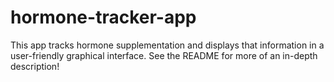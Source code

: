 # hormone-tracker-app
This app tracks hormone supplementation and displays that information in a user-friendly graphical interface. See the README for more of an in-depth description!
